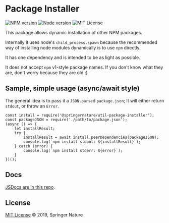 # Package Installer

[![NPM version][badge-npm]][info-npm]
[![Node version][badge-node]][info-node]
![MIT License][badge-license]

This package allows dynamic installation of other NPM packages.

Internally it uses node's `child_process.spawn` because the recommended way of installing
node modules dynamically is to use `npm` directly.

It has one dependency and is intended to be as light as possible.

It does not accept `npm` v1-style package names. If you don't know what they are,
don't worry because they are old :)

## Sample, simple usage (async/await style)

The general idea is to pass it a `JSON.parse`d `package.json`;
It will either return `stdout`, or throw an `Error`.

```
const install = require('@springernature/util-package-installer');
const packageJSON = require('./path/to/package.json');
(async () => {
    let installResult;
    try {
        installResult = await install.peerDependencies(packageJSON);
        console.log(`npm install stdout: ${installResult}`);
    } catch (error) {
        console.log(`npm install stderr: ${error}`);
    }
})();
```

## Docs

[JSDocs are in this repo](docs/).

## License

[MIT License][info-license] &copy; 2019, Springer Nature

[info-npm]: https://www.npmjs.com/package/@springernature/util-package-extender
[badge-npm]: https://img.shields.io/npm/v/@springernature/util-package-extender.svg
[info-license]: https://github.com/springernature/frontend-toolkit-utilities/blob/master/LICENCE
[badge-license]: https://img.shields.io/badge/license-MIT-blue.svg
[badge-node]: https://img.shields.io/badge/node->=8-brightgreen.svg
[info-node]: package.json